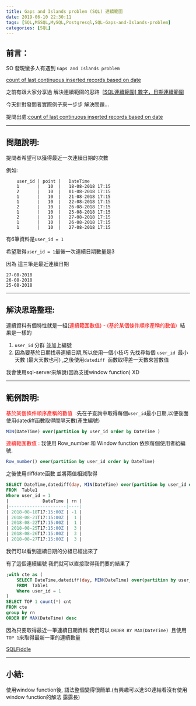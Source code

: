 ```yaml
---
title: Gaps and Islands problem (SQL) 連續範圍
date: 2019-06-10 22:30:11
tags: [SQL,MSSQL,MySQL,Postgresql,SQL-Gaps-and-Islands-problem]
categories: [SQL]
---
```


## 前言：

SO 發現蠻多人有遇到 `Gaps and Islands problem`

[count of last continuous inserted records based on date](https://stackoverflow.com/questions/52059682/count-of-last-continuous-inserted-records-based-on-date) 

之前有跟大家分享過 解決連續範圍的思路  [[SQL連續範圍] 數字，日期連續範圍](https://dotblogs.com.tw/daniel/2018/03/27/180710)

今天針對發問者實際例子來一步步 解決問題...

提問出處:[count of last continuous inserted records based on date](https://stackoverflow.com/questions/52059682/count-of-last-continuous-inserted-records-based-on-date) 

-----

## 問題說明:

提問者希望可以獲得最近一次連續日期的次數

例如:

        user_id | point |   DateTime
        1       |   10  |   18-08-2018 17:15
        2       |   10  |   01-08-2018 17:15
        1       |   10  |   21-08-2018 17:15
        1       |   10  |   22-08-2018 17:15
        2       |   10  |   26-08-2018 17:15
        1       |   10  |   25-08-2018 17:15
        2       |   10  |   27-08-2018 17:15
        1       |   10  |   26-08-2018 17:15
        1       |   10  |   27-08-2018 17:15

有6筆資料是`user_id = 1`

希望取得`user_id = 1`最後一次連續日期數量是3

因為 這三筆是最近連續日期

    27-08-2018
    26-08-2018
    25-08-2018

-----

## 解決思路整理:

<div class="note note--important">連續資料有個特性就是一組(<span style="color:#FF0000;">連續範圍數值) - (基於某個條件順序產稱的數值)</span>  結果是一樣的</div>

1.  `user_id` 分群 並加上編號
2.  因為要基於日期找尋連續日期,所以使用一個小技巧 先找尋每個 `user_id `最小天數 (最大天數也可) ,之後使用`datediff `函數取得差一天數來當數值

我會使用sql-server來解說(因為支援window function) XD

-----

## 範例說明:

<span style="color:#FF0000;">基於某個條件順序產稱的數值  :</span><span style="color:#FF0000;"></span>先在子查詢中取得每個`user_id`最小日期,以便後面使用datediff函數取得間隔天數(產生編號)

```SQL
MIN(DateTime) over(partition by user_id order by DateTime )
```

<span style="color:#FF0000;">連續範圍數值 : </span>我使用 Row_number 和 Window function 依照每個使用者給編號.

```SQL
Row_number() over(partition by user_id order by DateTime)
```

之後使用diffdate函數 並將兩值相減取得

```SQL
SELECT DateTime,datediff(day, MIN(DateTime) over(partition by user_id order by DateTime ),DateTime) - Row_number() over(partition by user_id order by DateTime)rn
FROM  Table1
Where user_id = 1 
|             DateTime | rn |
|----------------------|----|
| 2018-08-18T17:15:00Z | -1 |
| 2018-08-21T17:15:00Z |  1 |
| 2018-08-22T17:15:00Z |  1 |
| 2018-08-25T17:15:00Z |  3 |
| 2018-08-26T17:15:00Z |  3 |
| 2018-08-27T17:15:00Z |  3 |
```

我們可以看到連續日期的分組已經出來了

有了這個連續編號 我們就可以直接取得我們要的結果了

```SQL
;with cte as (
    SELECT DateTime,datediff(day, MIN(DateTime) over(partition by user_id order by DateTime ),DateTime) - Row_number() over(partition by user_id order by DateTime)rn
    FROM  Table1
    Where user_id = 1 
)
SELECT TOP 1 count(*) cnt
FROM cte
group by rn
ORDER BY MAX(DateTime) desc
```

因為只要取得最近一筆連續日期資料 我們可以 `ORDER BY MAX(DateTime) `且使用`TOP 1`來取得最新一筆的連續數量

[SQLFiddle](http://sqlfiddle.com/#!18/8e977/20)

-----

## 小結:

使用window function後, 語法整個變得很簡單.(有興趣可以進SO連結看沒有使用window function的解法 露露長)

                